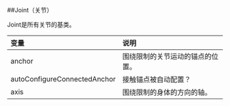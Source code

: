 ##Joint（关节）

Joint是所有关节的基类。

|变量|说明|
|:--|:--|
|anchor|围绕限制的关节运动的锚点的位置。|
|autoConfigureConnectedAnchor|接触锚点被自动配置？|
|axis|围绕限制的身体的方向的轴。|